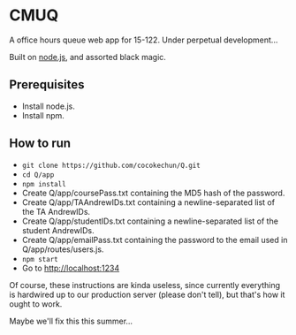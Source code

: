 # CMUQ
A office hours queue web app for 15-122. Under perpetual development...

Built on [node.js](http://nodejs.org), and assorted black magic.

## Prerequisites
- Install node.js.
- Install npm.

## How to run
- `git clone https://github.com/cocokechun/Q.git`
- `cd Q/app`
- `npm install`
- Create Q/app/coursePass.txt containing the MD5 hash of the password.
- Create Q/app/TAAndrewIDs.txt containing a newline-separated list of the TA
  AndrewIDs.
- Create Q/app/studentIDs.txt containing a newline-separated list of the student
  AndrewIDs.
- Create Q/app/emailPass.txt containing the password to the email used in
  Q/app/routes/users.js.
- `npm start`
- Go to [http://localhost:1234](http://localhost:3000)

Of course, these instructions are kinda useless, since currently everything is
hardwired up to our production server (please don't tell), but that's how it
ought to work.

Maybe we'll fix this this summer...
